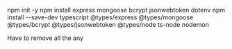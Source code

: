 npm init -y
npm install express mongoose bcrypt jsonwebtoken dotenv
npm install --save-dev typescript @types/express @types/mongoose @types/bcrypt @types/jsonwebtoken @types/node ts-node nodemon



Have to remove all the any